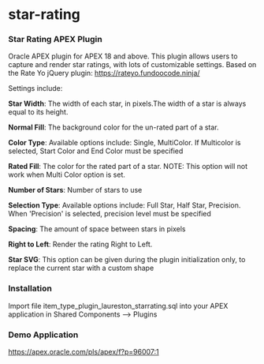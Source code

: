 # star-rating

### Star Rating APEX Plugin

Oracle APEX plugin for APEX 18 and above. This plugin allows users to capture and render star ratings, with lots of customizable settings. Based on the Rate Yo jQuery plugin: https://rateyo.fundoocode.ninja/

Settings include:

**Star Width**: The width of each star, in pixels.The width of a star is always equal to its height.

**Normal Fill**: The background color for the un-rated part of a star.

**Color Type**: Available options include: Single, MultiColor. If Multicolor is selected, Start Color and End Color must be specified

**Rated Fill**: The color for the rated part of a star. NOTE: This option will not work when Multi Color option is set.

**Number of Stars**: Number of stars to use

**Selection Type**: Available options include: Full Star, Half Star, Precision. When 'Precision' is selected, precision level must be specified

**Spacing**: The amount of space between stars in pixels

**Right to Left**: Render the rating Right to Left.

**Star SVG**: This option can be given during the plugin initialization only, to replace the current star with a custom shape

### Installation

Import file item_type_plugin_laureston_starrating.sql into your APEX application in Shared Components --> Plugins

### Demo Application

https://apex.oracle.com/pls/apex/f?p=96007:1


